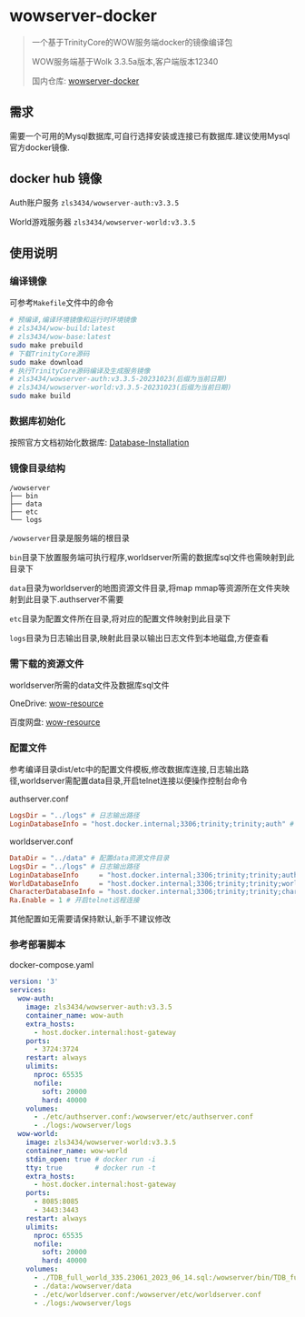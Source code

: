 # wowserver-docker

> 一个基于TrinityCore的WOW服务端docker的镜像编译包
> 
> WOW服务端基于Wolk 3.3.5a版本,客户端版本12340
> 
> 国内仓库: [wowserver-docker](https://gitee.com/LostDream/wowserver-docker "wowserver-docker - Gitee")

## 需求

需要一个可用的Mysql数据库,可自行选择安装或连接已有数据库.建议使用Mysql官方docker镜像.

## docker hub 镜像

Auth账户服务 `zls3434/wowserver-auth:v3.3.5`

World游戏服务器 `zls3434/wowserver-world:v3.3.5`

## 使用说明

### 编译镜像

可参考`Makefile`文件中的命令

```bash
# 预编译,编译环境镜像和运行时环境镜像
# zls3434/wow-build:latest
# zls3434/wow-base:latest 
sudo make prebuild
# 下载TrinityCore源码
sudo make download
# 执行TrinityCore源码编译及生成服务镜像
# zls3434/wowserver-auth:v3.3.5-20231023(后缀为当前日期)
# zls3434/wowserver-world:v3.3.5-20231023(后缀为当前日期)
sudo make build
```

### 数据库初始化

按照官方文档初始化数据库: [Database-Installation](https://trinitycore.info/en/install/Database-Installation "Database-Installation - TrinityCore MMo Project Wiki")

### 镜像目录结构

```
/wowserver
├── bin
├── data
├── etc
└── logs
```

`/wowserver`目录是服务端的根目录

`bin`目录下放置服务端可执行程序,worldserver所需的数据库sql文件也需映射到此目录下

`data`目录为worldserver的地图资源文件目录,将map mmap等资源所在文件夹映射到此目录下.authserver不需要

`etc`目录为配置文件所在目录,将对应的配置文件映射到此目录下

`logs`目录为日志输出目录,映射此目录以输出日志文件到本地磁盘,方便查看

### 需下载的资源文件

worldserver所需的data文件及数据库sql文件

OneDrive: [wow-resource](https://1drv.ms/f/s!AseXanlJ4N-RwVyJHVsuboGDVpjs?e=11Zuat)

百度网盘: [wow-resource](https://pan.baidu.com/s/1-1L7S4fBuncvWA6NxpKpnA?pwd=wtrz)

### 配置文件

参考编译目录dist/etc中的配置文件模板,修改数据库连接,日志输出路径,worldserver需配置data目录,开启telnet连接以便操作控制台命令

authserver.conf

```conf
LogsDir = "../logs" # 日志输出路径
LoginDatabaseInfo = "host.docker.internal;3306;trinity;trinity;auth" # 数据库连接
```

worldserver.conf

```conf
DataDir = "../data" # 配置data资源文件目录
LogsDir = "../logs" # 日志输出路径
LoginDatabaseInfo     = "host.docker.internal;3306;trinity;trinity;auth" # 数据库连接
WorldDatabaseInfo     = "host.docker.internal;3306;trinity;trinity;world" # 数据库连接
CharacterDatabaseInfo = "host.docker.internal;3306;trinity;trinity;characters" # 数据库连接
Ra.Enable = 1 # 开启telnet远程连接
```

其他配置如无需要请保持默认,新手不建议修改

### 参考部署脚本

docker-compose.yaml

```yaml
version: '3'
services:
  wow-auth:
    image: zls3434/wowserver-auth:v3.3.5
    container_name: wow-auth
    extra_hosts:
      - host.docker.internal:host-gateway
    ports:
      - 3724:3724
    restart: always
    ulimits:
      nproc: 65535
      nofile:
        soft: 20000
        hard: 40000
    volumes:
      - ./etc/authserver.conf:/wowserver/etc/authserver.conf
      - ./logs:/wowserver/logs
  wow-world:
    image: zls3434/wowserver-world:v3.3.5
    container_name: wow-world
    stdin_open: true # docker run -i
    tty: true        # docker run -t
    extra_hosts:
      - host.docker.internal:host-gateway
    ports:
      - 8085:8085
      - 3443:3443
    restart: always
    ulimits:
      nproc: 65535
      nofile:
        soft: 20000
        hard: 40000
    volumes:
      - ./TDB_full_world_335.23061_2023_06_14.sql:/wowserver/bin/TDB_full_world_335.23061_2023_06_14.sql
      - ./data:/wowserver/data
      - ./etc/worldserver.conf:/wowserver/etc/worldserver.conf
      - ./logs:/wowserver/logs

```
